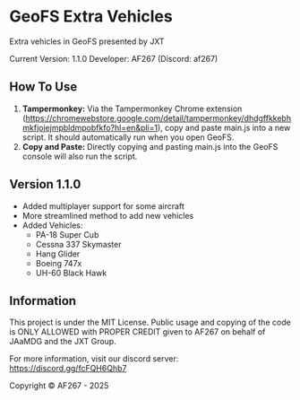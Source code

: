 # GeoFS Extra Vehicles
Extra vehicles in GeoFS presented by JXT

Current Version: 1.1.0
Developer: AF267 (Discord: af267)

## How To Use
1. **Tampermonkey:** Via the Tampermonkey Chrome extension (https://chromewebstore.google.com/detail/tampermonkey/dhdgffkkebhmkfjojejmpbldmpobfkfo?hl=en&pli=1), copy and paste main.js into a new script. It should automatically run when you open GeoFS.
2. **Copy and Paste:** Directly copying and pasting main.js into the GeoFS console will also run the script.

## Version 1.1.0
* Added multiplayer support for some aircraft
* More streamlined method to add new vehicles
* Added Vehicles:
  * PA-18 Super Cub
  * Cessna 337 Skymaster
  * Hang Glider
  * Boeing 747x
  * UH-60 Black Hawk
## Information
This project is under the MIT License. Public usage and copying of the code is ONLY ALLOWED with PROPER CREDIT given to AF267 on behalf of JAaMDG and the JXT Group.

For more information, visit our discord server: https://discord.gg/fcFQH6Qhb7

Copyright © AF267 - 2025
